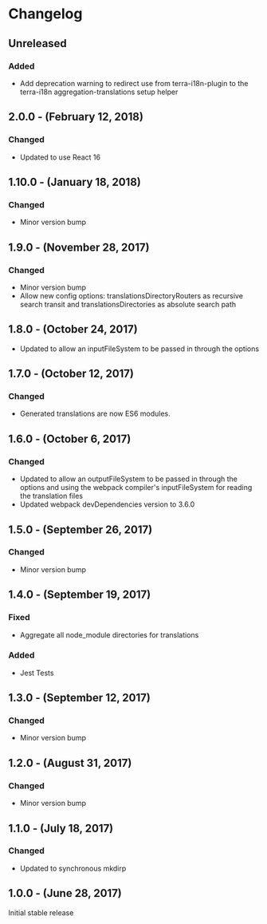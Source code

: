 Changelog
=========

Unreleased
----------
### Added
* Add deprecation warning to redirect use from terra-i18n-plugin to the terra-i18n aggregation-translations setup helper

2.0.0 - (February 12, 2018)
------------------
### Changed
* Updated to use React 16

1.10.0 - (January 18, 2018)
------------------
### Changed
* Minor version bump

1.9.0 - (November 28, 2017)
------------------
### Changed
* Minor version bump
* Allow new config options: translationsDirectoryRouters as recursive search transit and translationsDirectories as absolute search path

1.8.0 - (October 24, 2017)
------------------
* Updated to allow an inputFileSystem to be passed in through the options

1.7.0 - (October 12, 2017)
------------------
### Changed
* Generated translations are now ES6 modules.

1.6.0 - (October 6, 2017)
------------------
### Changed
* Updated to allow an outputFileSystem to be passed in through the options and using the webpack compiler's inputFileSystem for reading the translation files
* Updated webpack devDependencies version to 3.6.0

1.5.0 - (September 26, 2017)
------------------
### Changed
* Minor version bump

1.4.0 - (September 19, 2017)
------------------
### Fixed
* Aggregate all node_module directories for translations

### Added
* Jest Tests

1.3.0 - (September 12, 2017)
------------------
### Changed
* Minor version bump

1.2.0 - (August 31, 2017)
------------------
### Changed
* Minor version bump

1.1.0 - (July 18, 2017)
------------------
### Changed
* Updated to synchronous mkdirp

1.0.0 - (June 28, 2017)
------------------
Initial stable release
